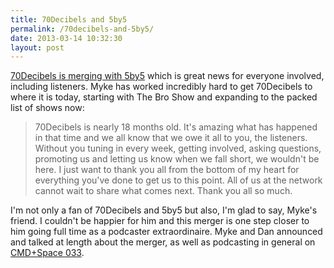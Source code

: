 ```yaml
---
title: 70Decibels and 5by5
permalink: /70decibels-and-5by5/
date: 2013-03-14 10:32:30
layout: post
---
```


[70Decibels is merging with 5by5](http://www.70decibels.com/blog/2013/3/13/were-moving-to-5by5.html) which is great news for everyone involved, including listeners. Myke has worked incredibly hard to get 70Decibels to where it is today, starting with The Bro Show and expanding to the packed list of shows now:

> 70Decibels is nearly 18 months old. It's amazing what has happened in that time and we all know that we owe it all to you, the listeners. Without you tuning in every week, getting involved, asking questions, promoting us and letting us know when we fall short, we wouldn't be here. I just want to thank you all from the bottom of my heart for everything you've done to get us to this point. All of us at the network cannot wait to share what comes next. Thank you all so much.

I'm not only a fan of 70Decibels and 5by5 but also, I'm glad to say, Myke's friend. I couldn't be happier for him and this merger is one step closer to him going full time as a podcaster extraordinaire. Myke and Dan announced and talked at length about the merger, as well as podcasting in general on [CMD+Space 033](http://www.70decibels.com/cmdspace/2013/3/13/033-a-big-announcement-with-dan-benjamin.html).